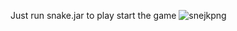 Just run snake.jar to play start the game
![snejkpng](https://github.com/tomekmrz/Snake-game-in-Java/assets/116508176/c08e5cd5-b0de-4d8f-85bc-aefbe099e359)
